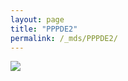 ```yaml
---
layout: page
title: "PPPDE2"
permalink: /_mds/PPPDE2/
---
```


![](../../algns0/N32_5HSAA084001_aln_report.png?raw=true)